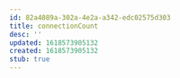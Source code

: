 ```yaml
---
id: 82a4089a-302a-4e2a-a342-edc02575d303
title: connectionCount
desc: ''
updated: 1618573905132
created: 1618573905132
stub: true
---
```



